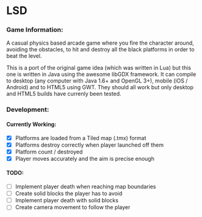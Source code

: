 # LSD

### Game Information:
A casual physics based arcade game where you fire the character around, avoiding the obstacles, to hit and destroy all the black platforms in order to beat the level. 

This is a port of the original game idea (which was written in Lua) but this one is written in Java using the awesome libGDX framework. It can compile to desktop (any computer with Java 1.6+ and OpenGL 3+), mobile (iOS / Android) and to HTML5 using GWT. They should all work but only desktop and HTML5 builds have currenly been tested.

### Development:

#### Currently Working:
- [x] Platforms are loaded from a Tiled map (.tmx) format
- [x] Platforms destroy correctly when player launched off them
- [x] Platform count / destroyed
- [x] Player moves accurately and the aim is precise enough

#### TODO:
- [ ] Implement player death when reaching map boundaries
- [ ] Create solid blocks the player has to avoid
- [ ] Implement player death with solid blocks
- [ ] Create camera movement to follow the player
